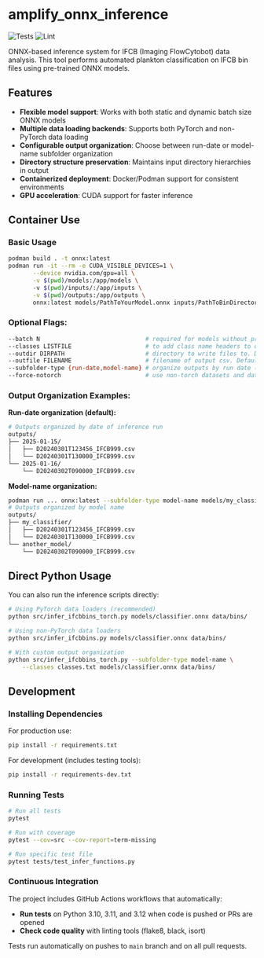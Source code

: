 # amplify_onnx_inference

![Tests](https://github.com/WHOIGit/amplify_onnx_inference/workflows/Tests/badge.svg)
![Lint](https://github.com/WHOIGit/amplify_onnx_inference/workflows/Lint/badge.svg)

ONNX-based inference system for IFCB (Imaging FlowCytobot) data analysis. This tool performs automated plankton classification on IFCB bin files using pre-trained ONNX models.

## Features

- **Flexible model support**: Works with both static and dynamic batch size ONNX models
- **Multiple data loading backends**: Supports both PyTorch and non-PyTorch data loading
- **Configurable output organization**: Choose between run-date or model-name subfolder organization
- **Directory structure preservation**: Maintains input directory hierarchies in output
- **Containerized deployment**: Docker/Podman support for consistent environments
- **GPU acceleration**: CUDA support for faster inference

## Container Use

### Basic Usage
```bash
podman build . -t onnx:latest
podman run -it --rm -e CUDA_VISIBLE_DEVICES=1 \
       --device nvidia.com/gpu=all \
       -v $(pwd)/models:/app/models \ 
       -v $(pwd)/inputs/:/app/inputs \
       -v $(pwd)/outputs:/app/outputs \
       onnx:latest models/PathToYourModel.onnx inputs/PathToBinDirectory 
```

### Optional Flags:
```bash
--batch N                              # required for models without pre-set input sizes
--classes LISTFILE                     # to add class name headers to output score-matrix csv
--outdir DIRPATH                       # directory to write files to. Default is './outputs'
--outfile FILENAME                     # filename of output csv. Default is "{RUN_DATE}/{SUBPATH}.csv"
--subfolder-type {run-date,model-name} # organize outputs by run date (default) or model name
--force-notorch                        # use non-torch datasets and dataloaders. If torch is not installed, this flag is automatically set 
```

### Output Organization Examples:

**Run-date organization (default):**
```bash
# Outputs organized by date of inference run
outputs/
├── 2025-01-15/
│   ├── D20240301T123456_IFCB999.csv
│   └── D20240301T130000_IFCB999.csv
└── 2025-01-16/
    └── D20240302T090000_IFCB999.csv
```

**Model-name organization:**
```bash
podman run ... onnx:latest --subfolder-type model-name models/my_classifier.onnx inputs/
# Outputs organized by model name
outputs/
├── my_classifier/
│   ├── D20240301T123456_IFCB999.csv
│   └── D20240301T130000_IFCB999.csv
└── another_model/
    └── D20240302T090000_IFCB999.csv
```

## Direct Python Usage

You can also run the inference scripts directly:

```bash
# Using PyTorch data loaders (recommended)
python src/infer_ifcbbins_torch.py models/classifier.onnx data/bins/

# Using non-PyTorch data loaders
python src/infer_ifcbbins.py models/classifier.onnx data/bins/

# With custom output organization
python src/infer_ifcbbins_torch.py --subfolder-type model-name \
    --classes classes.txt models/classifier.onnx data/bins/
```

## Development

### Installing Dependencies

For production use:
```bash
pip install -r requirements.txt
```

For development (includes testing tools):
```bash
pip install -r requirements-dev.txt
```

### Running Tests

```bash
# Run all tests
pytest

# Run with coverage
pytest --cov=src --cov-report=term-missing

# Run specific test file
pytest tests/test_infer_functions.py
```

### Continuous Integration

The project includes GitHub Actions workflows that automatically:

- **Run tests** on Python 3.10, 3.11, and 3.12 when code is pushed or PRs are opened
- **Check code quality** with linting tools (flake8, black, isort)

Tests run automatically on pushes to `main` branch and on all pull requests.
